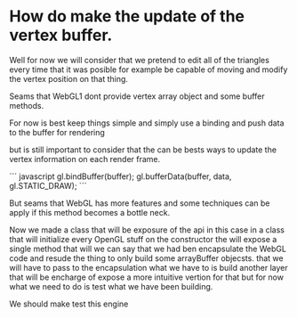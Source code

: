 
# How do make the update of the vertex buffer.

Well for now we will consider that we pretend to edit
all of the triangles every time that it was posible
for example be capable of moving and modify the vertex position
on that thing.

Seams that WebGL1 dont provide vertex array object
and some buffer methods.

For now is best keep things simple and simply use a 
binding and push data to the buffer for rendering 

but is still important to consider that the can be bests
ways to update the vertex information on each render frame.

´´´ javascript
gl.bindBuffer(buffer);
gl.bufferData(buffer, data, gl.STATIC_DRAW); 
´´´

But seams that WebGL has more features and some techniques
can be apply if this method becomes a bottle neck.

Now we made a class that will be exposure of the api in this case
in a class that will initialize every OpenGL stuff on the constructor
the will expose a single method that will we can say that we had ben 
encapsulate the WebGL code and resude the thing to only build some
arrayBuffer objecsts. that we will have to pass to the encapsulation
what we have to is build another layer that will be encharge of 
expose a more intuitive vertion for that but for now what we need to 
do is test what we have been building.

We should make test this engine

